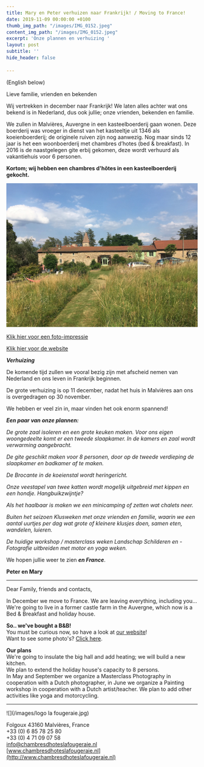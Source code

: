 ```yaml
---
title: Mary en Peter verhuizen naar Frankrijk! / Moving to France!
date: 2019-11-09 00:00:00 +0100
thumb_img_path: "/images/IMG_0152.jpeg"
content_img_path: "/images/IMG_0152.jpeg"
excerpt: 'Onze plannen en verhuizing '
layout: post
subtitle: ''
hide_header: false

---
```

(English below)

Lieve familie, vrienden en bekenden

Wij vertrekken in december naar Frankrijk! We laten alles achter wat ons bekend is in Nederland, dus ook jullie; onze vrienden, bekenden en familie.

We zullen in Malvières, Auvergne in een kasteelboerderij gaan wonen. Deze boerderij was vroeger in dienst van het kasteeltje uit 1346 als koeienboerderij; de originele ruiven zijn nog aanwezig. Nog maar sinds 12 jaar is het een woonboerderij met chambres d’hotes (bed & breakfast). In 2016 is de naastgelegen gite erbij gekomen, deze wordt verhuurd als vakantiehuis voor 6 personen.

**Kortom; wij hebben een chambres d'hôtes in een kasteelboerderij gekocht.**

![](/images/IMG_0152-1.jpeg)

[Klik hier voor een foto-impressie](https://photos.google.com/share/AF1QipOws25LOiD4F4eK40ASygY1gjpNBBSTI2PauVVa55ol2Xee-ht8OFvt-hixFXtYoQ/photo/AF1QipNbz-FgGh21HS3cLHfZgAM8DDcFsiT8QzG25ECp?key=NTl1QVRkREVxM2N6NjdRd01yWXotbGNCc2xWX2VB "foto-impressie")

[Klik hier voor de website](https://www.chambresdhoteslafougeraie.nl/ "La Fougeraie")

**_Verhuizing_**

De komende tijd zullen we vooral bezig zijn met afscheid nemen van Nederland en ons leven in Frankrijk beginnen.

De grote verhuizing is op 11 december, nadat het huis in Malvières aan ons is overgedragen op 30 november.

We hebben er veel zin in, maar vinden het ook enorm spannend!

**_Een paar van onze plannen:_**

_De grote zaal isoleren en een grote keuken maken. Voor ons eigen woongedeelte komt er een tweede slaapkamer. In de kamers en zaal wordt verwarming aangebracht._

_De gite geschikt maken voor 8 personen, door op de tweede verdieping de slaapkamer en badkamer af te maken._

_De Brocante in de koeienstal wordt heringericht._

_Onze veestapel van twee katten wordt mogelijk uitgebreid met kippen en een hondje. Hangbuikzwijntje?_

_Als het haalbaar is maken we een minicamping of zetten wat chalets neer._

_Buiten het seizoen Klusweken met onze vrienden en familie, waarin we een aantal uurtjes per dag wat grote of kleinere klusjes doen, samen eten, wandelen, luieren._

_De huidige workshop / masterclass weken Landschap Schilderen en - Fotografie uitbreiden met motor en yoga weken._

We hopen jullie weer te zien **_en France_**.

**Peter en Mary**

***

Dear Family, friends and contacts,

In December we move to France. We are leaving everything, including you...  
We're going to live in a former castle farm in the Auvergne, which now is a Bed & Breakfast and holiday house.

**So.. we've bought a B&B!**  
You must be curious now, so have a look at [our website](ttps://bedbreakfastlafougeraie.co.uk "La Fougeraie")!  
Want to see some photo's? [Click here](https://photos.google.com/share/AF1QipOws25LOiD4F4eK40ASygY1gjpNBBSTI2PauVVa55ol2Xee-ht8OFvt-hixFXtYoQ/photo/AF1QipNbz-FgGh21HS3cLHfZgAM8DDcFsiT8QzG25ECp?key=NTl1QVRkREVxM2N6NjdRd01yWXotbGNCc2xWX2VB "Photos").

**Our plans**  
We're going to insulate the big hall and add heating; we will build a new kitchen.  
We plan to extend the holiday house's capacity to 8 persons.  
In May and September we organize a Masterclass Photography in cooperation with a Dutch photographer, in June we organize a Painting workshop in cooperation with a Dutch artist/teacher. We plan to add other activities like yoga and motorcycling.

***

![](/images/logo la fougeraie.jpg)

Folgoux 43160 Malvières, France  
\+33 (0) 6 85 78 25 80  
\+33 (0) 4 71 09 07 58  
[info@chambresdhoteslafougeraie.nl](mailto:info@chambresdhoteslafougeraie.nl)  
[www.chambresdhoteslafougeraie.nl](http://www.chambresdhoteslafougeraie.nl)